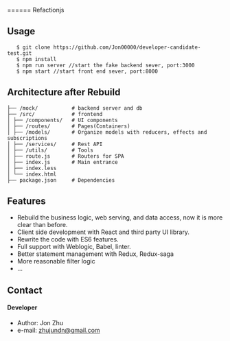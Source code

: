 
======
Refactionjs

## Usage
```
   $ git clone https://github.com/Jon00000/developer-candidate-test.git
   $ npm install
   $ npm run server //start the fake backend sever, port:3000
   $ npm start //start front end sever, port:8000 
```

## Architecture after Rebuild
    ├── /mock/           # backend server and db
    ├── /src/            # frontend 
    │ ├── /components/   # UI components
    │ ├── /routes/       # Pages(Containers)
    │ ├── /models/       # Organize models with reducers, effects and subscriptions 
    │ ├── /services/     # Rest API
    │ ├── /utils/        # Tools
    │ ├── route.js       # Routers for SPA
    │ ├── index.js       # Main entrance
    │ ├── index.less    
    │ └── index.html    
    ├── package.json     # Dependencies
    

## Features
* Rebuild the business logic, web serving, and data access, now it is more clear than before.
* Client side development with React and third party UI library.
* Rewrite the code with ES6 features.
* Full support with Weblogic, Babel, linter.
* Better statement management with Redux, Redux-saga
* More reasonable filter logic
* ...


## Contact
#### Developer
* Author: Jon Zhu
* e-mail: zhujundn@gmail.com


